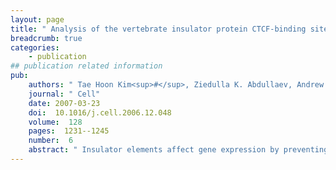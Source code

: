 ```yaml
---
layout: page
title: " Analysis of the vertebrate insulator protein CTCF-binding sites in the human genome."
breadcrumb: true
categories:
    - publication
## publication related information
pub:
    authors: " Tae Hoon Kim<sup>#</sup>, Ziedulla K. Abdullaev, Andrew D. Smith, Keith A. Ching, Dmitri I. Loukinov, Roland D. Green, Michael Q. Zhang, Victor V. Lobanenkov,  Bing Ren<sup>#</sup>"
    journal: " Cell"
    date: 2007-03-23
    doi:  10.1016/j.cell.2006.12.048
    volume:  128
    pages:  1231--1245
    number:  6
    abstract: " Insulator elements affect gene expression by preventing the spread of heterochromatin and restricting transcriptional enhancers from activation of unrelated promoters. In vertebrates, insulator's function requires association with the CCCTC-binding factor (CTCF), a protein that recognizes long and diverse  nucleotide sequences. While insulators are critical in gene regulation, only a few have been reported. Here, we describe 13,804 CTCF-binding sites in potential  insulators of the human genome, discovered experimentally in primary human fibroblasts. Most of these sequences are located far from the transcriptional start sites, with their distribution strongly correlated with genes. The majority of them fit to a consensus motif highly conserved and suitable for predicting possible insulators driven by CTCF in other vertebrate genomes. In addition, CTCF localization is largely invariant across different cell types. Our results provide a resource for investigating insulator function and possible other general and evolutionarily conserved activities of CTCF sites.,"
---
```

